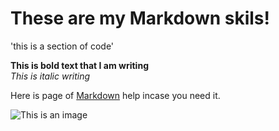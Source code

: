 # These are my Markdown skils!

'this is a section of code'

**This is bold text that I am writing**  
*This is italic writing*

Here is page of [Markdown](http://daringfireball.net/projects/markdown/syntax#link) help incase you need it. 


![This is an image](./me_working.png)